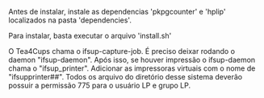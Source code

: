 Antes de instalar, instale as dependencias 'pkpgcounter' e 'hplip' localizados na pasta 'dependencies'.

Para instalar, basta executar o arquivo 'install.sh'

O Tea4Cups chama o ifsup-capture-job.
É preciso deixar rodando o daemon "ifsup-daemon".
Após isso, se houver impressão o ifsup-daemon chama o "ifsup_printer".
Adicionar as impressoras virtuais com o nome de "ifsupprinter##".
Todos os arquivo do diretório desse sistema deverão possuir a permissão 775 para o usuário LP e grupo LP.

